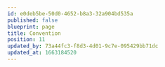 ```yaml
---
id: e0deb5be-50d0-4652-b8a3-32a904bd535a
published: false
blueprint: page
title: Convention
position: 11
updated_by: 73a44fc3-f8d3-4d01-9c7e-095429bb71dc
updated_at: 1663184520
---
```

